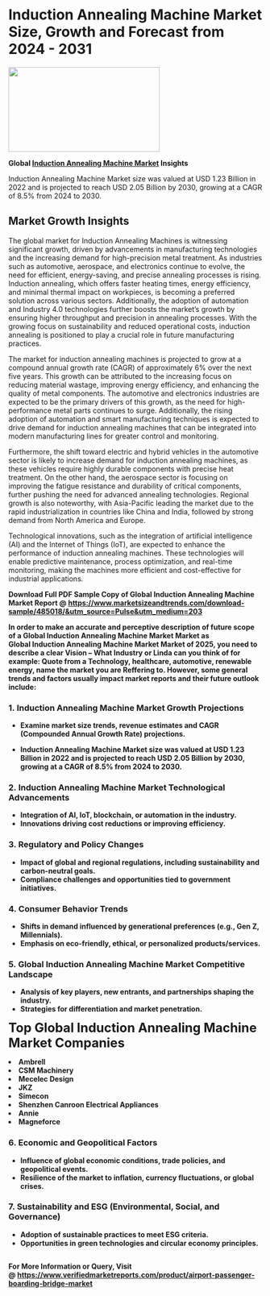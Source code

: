 <H1>Induction Annealing Machine Market Size, Growth and Forecast from 2024 - 2031</H1><img class="aligncenter size-medium wp-image-584254" src="https://thirdeyenews.in/wp-content/uploads/2024/09/Global-Market-Research-300x168.jpeg" alt="" width="300" height="168" /><p><strong>Global&nbsp;<a href="https://www.marketsizeandtrends.com/download-sample/485018/&amp;utm_source=Pulse&amp;utm_medium=203">Induction Annealing Machine Market</a> Insights</strong></p><p>Induction Annealing Machine Market size was valued at USD 1.23 Billion in 2022 and is projected to reach USD 2.05 Billion by 2030, growing at a CAGR of 8.5% from 2024 to 2030.</p><p><h2>Market Growth Insights</h2> <p>The global market for Induction Annealing Machines is witnessing significant growth, driven by advancements in manufacturing technologies and the increasing demand for high-precision metal treatment. As industries such as automotive, aerospace, and electronics continue to evolve, the need for efficient, energy-saving, and precise annealing processes is rising. Induction annealing, which offers faster heating times, energy efficiency, and minimal thermal impact on workpieces, is becoming a preferred solution across various sectors. Additionally, the adoption of automation and Industry 4.0 technologies further boosts the market’s growth by ensuring higher throughput and precision in annealing processes. With the growing focus on sustainability and reduced operational costs, induction annealing is positioned to play a crucial role in future manufacturing practices.</p> <p><strong></strong></p> <p>The market for induction annealing machines is projected to grow at a compound annual growth rate (CAGR) of approximately 6% over the next five years. This growth can be attributed to the increasing focus on reducing material wastage, improving energy efficiency, and enhancing the quality of metal components. The automotive and electronics industries are expected to be the primary drivers of this growth, as the need for high-performance metal parts continues to surge. Additionally, the rising adoption of automation and smart manufacturing techniques is expected to drive demand for induction annealing machines that can be integrated into modern manufacturing lines for greater control and monitoring.</p> <p>Furthermore, the shift toward electric and hybrid vehicles in the automotive sector is likely to increase demand for induction annealing machines, as these vehicles require highly durable components with precise heat treatment. On the other hand, the aerospace sector is focusing on improving the fatigue resistance and durability of critical components, further pushing the need for advanced annealing technologies. Regional growth is also noteworthy, with Asia-Pacific leading the market due to the rapid industrialization in countries like China and India, followed by strong demand from North America and Europe.</p> <p>Technological innovations, such as the integration of artificial intelligence (AI) and the Internet of Things (IoT), are expected to enhance the performance of induction annealing machines. These technologies will enable predictive maintenance, process optimization, and real-time monitoring, making the machines more efficient and cost-effective for industrial applications.</p> <p><strong></p><p><span class=""><strong>Download Full PDF Sample Copy of Global Induction Annealing Machine Market Report</strong> @ <a href="https://www.marketsizeandtrends.com/download-sample/485018/&amp;utm_source=Pulse&amp;utm_medium=203" target="_blank">https://www.marketsizeandtrends.com/download-sample/485018/&amp;utm_source=Pulse&amp;utm_medium=203</a></span></p><p>In order to make an accurate and perceptive description of future scope of a Global&nbsp;Induction Annealing Machine Market Market as Global&nbsp;Induction Annealing Machine Market Market of 2025, you need to describe a clear Vision &ndash; What Industry or Linda can you think of for example: Quote from a Technology, healthcare, automotive, renewable energy, name the market you are Reffering to. However, some general trends and factors usually impact market reports and their future outlook include:</p><h3>1.&nbsp;<strong>Induction Annealing Machine Market Growth Projections</strong></h3><ul><li>Examine market size trends, revenue estimates and CAGR (Compounded Annual Growth Rate) projections.</li><li><p>Induction Annealing Machine Market size was valued at USD 1.23 Billion in 2022 and is projected to reach USD 2.05 Billion by 2030, growing at a CAGR of 8.5% from 2024 to 2030.</p></li></ul><h3>2.&nbsp;<strong>Induction Annealing Machine Market Technological Advancements</strong></h3><ul><li>Integration of AI, IoT, blockchain, or automation in the industry.</li><li>Innovations driving cost reductions or improving efficiency.</li></ul><h3>3.&nbsp;<strong>Regulatory and Policy Changes</strong></h3><ul><li>Impact of global and regional regulations, including sustainability and carbon-neutral goals.</li><li>Compliance challenges and opportunities tied to government initiatives.</li></ul><h3>4.&nbsp;<strong>Consumer Behavior Trends</strong></h3><ul><li>Shifts in demand influenced by generational preferences (e.g., Gen Z, Millennials).</li><li>Emphasis on eco-friendly, ethical, or personalized products/services.</li></ul><h3>5.&nbsp;<strong>Global Induction Annealing Machine Market Competitive Landscape</strong></h3><ul><li>Analysis of key players, new entrants, and partnerships shaping the industry.</li><li>Strategies for differentiation and market penetration.</li></ul><p data-pm-slice="1 1 []"><span style="color: inherit; font-family: inherit; font-size: 25px;">Top Global Induction Annealing Machine Market Companies</span></p><div class="" data-test-id=""><p><li>Ambrell</li><li> CSM Machinery</li><li> Mecelec Design</li><li> JKZ</li><li> Simecon</li><li> Shenzhen Canroon Electrical Appliances</li><li> Annie</li><li> Magneforce</li></p></div><h3>6.&nbsp;<strong>Economic and Geopolitical Factors</strong></h3><ul><li>Influence of global economic conditions, trade policies, and geopolitical events.</li><li>Resilience of the market to inflation, currency fluctuations, or global crises.</li></ul><h3>7.&nbsp;<strong>Sustainability and ESG (Environmental, Social, and Governance)</strong></h3><ul><li>Adoption of sustainable practices to meet ESG criteria.</li><li>Opportunities in green technologies and circular economy principles.</li></ul><h2><strong style="font-size: 14px;">For More Information or Query, Visit @&nbsp;</strong><a style="background-color: #ffffff; font-size: 14px;" href="https://www.marketsizeandtrends.com/report/induction-annealing-machine-market/" target="_blank">https://www.verifiedmarketreports.com/product/airport-passenger-boarding-bridge-market</a></h2>
